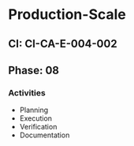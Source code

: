 # Production-Scale

## CI: CI-CA-E-004-002
## Phase: 08

### Activities
- Planning
- Execution
- Verification
- Documentation
